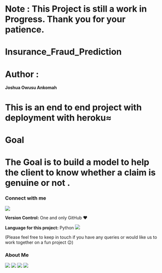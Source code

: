 <!-- #region -->
# Note : This Project is still a work in Progress. Thank you for your patience.

# Insurance_Fraud_Prediction

# Author :

**Joshua Owusu Ankomah**


# This is an end to end project with deployment with heroku≈


# Goal

# The Goal is to build a model to help the client to know whether a claim is genuine or not . 




### Connect with me
[<img target="_blank" src="https://img.icons8.com/bubbles/100/000000/secured-letter.png">](mailto:josh_billion@yahoo.com)

**Version Control:**  One and only GitHub :heart:

**Language for this project:**  Python <img src="https://img.icons8.com/color/30/000000/snake.png">

(Please feel free to keep in touch if you have any queries or would like us to work together on a fun project :wink:)  




### About Me
[<img target="_blank" src="https://img.icons8.com/bubbles/100/000000/linkedin.png">](https://www.linkedin.com/in/joshua-owusu-ankomah-2b5a9898/)  [<img target="_blank" src="https://img.icons8.com/bubbles/100/000000/github.png">](https://github.com/code-JOA)  [<img target="_blank" src="https://img.icons8.com/bubbles/100/000000/facebook.png">]() [<img target="_blank" src="https://img.icons8.com/bubbles/100/000000/instagram-new.png">](https://www.instagram.com/jay_rockerfella/)


<!-- #endregion -->
